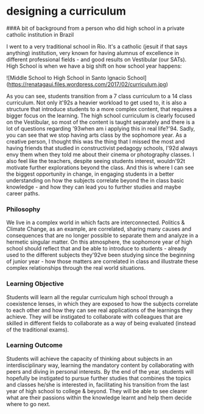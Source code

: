 
# designing a curriculum

###A bit of background from a person who did high school in a private catholic institution in Brazil

I went to a very traditional school in Rio. It's a catholic (jesuit if that says anything) institution, very known for having alumnus of excellence in different professional fields - and good results on Vestibular (our SATs). High School is when we have a big shift on how school year happens:

![Middle School to High School in Santo Ignacio School] (https://renatagaui.files.wordpress.com/2017/02/curriculum.jpg)

As you can see, students transition from a 7 class curriculum to a 14 class curriculum. Not only it\'92s a heavier workload to get used to, it is also a structure that introduce students to a more complex content, that requires a bigger focus on the learning. The high school curriculum is clearly focused on the Vestibular, so most of the content is taught separately and there is a lot of questions regarding \'93when am i applying this in real life?\'94. Sadly, you can see that we stop having arts class by the sophomore year. As a creative person, I thought this was the thing that I missed the most and having friends that studied in constructivist pedagogy schools, I\'92d always envy them when they told me about their cinema or photography classes. I also feel like the teachers, despite seeing students interest, wouldn\'92t motivate further explorations beyond the class. And this is where I can see the biggest opportunity in change, in engaging students in a better understanding on how the subjects correlate beyond the in class basic knowledge - and how they can lead you to further studies and maybe career paths.

### Philosophy
We live in a complex world in which facts are interconnected. Politics & Climate Change, as an example, are correlated, sharing many causes and consequences that are no longer possible to separate them and analyze in a hermetic singular matter. On this atmosphere, the sophomore year of high school should reflect that and be able to introduce to students - already used to the different subjects they\'92ve been studying since the beginning of junior year - how those matters are correlated in class and illustrate these complex relationships through the real world situations.

### Learning Objective
Students will learn all the regular curriculum high school through a coexistence lenses, in which they are exposed to how the subjects correlate to each other and how they can see real applications of the learnings they achieve. They will be instigated to collaborate with colleagues that are skilled in different fields to collaborate as a way of being evaluated (instead of the traditional exams).

### Learning Outcome
Students will achieve the capacity of thinking about subjects in an interdisciplinary way, learning the mandatory content by collaborating with peers and diving in personal interests. By the end of the year, students will hopefully be instigated to pursue further studies that combines the topics and classes he/she is interested in, facilitating his transition from the last year of high school to college & beyond. They will be able to see clearer what are their passions within the knowledge learnt and help them decide where to go next.

